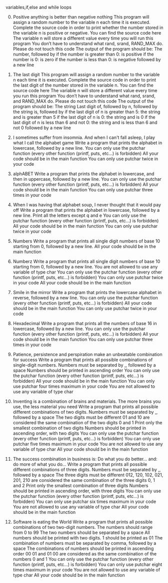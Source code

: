 variables,if,else and while loops

0. Positive anything is better than negative nothing
This program will assign a random number to the variable n each time it is executed. Complete the source code in order to print whether the number stored in the variable n is positive or negative.
  You can find the source code here
  The variable n will store a different value every time you will run this program
  You don’t have to understand what rand, srand, RAND_MAX do. Please do not touch this code
  The output of the program should be:
  The number, followed by
  if the number is greater than 0: is positive
  if the number is 0: is zero
  if the number is less than 0: is negative
  followed by a new line
  
 1. The last digit
This program will assign a random number to the variable n each time it is executed. Complete the source code in order to print the last digit of the number stored in the variable n.
  You can find the source code here
  The variable n will store a different value every time you run this program
  You don’t have to understand what rand, srand, and RAND_MAX do. Please do not touch this code
  The output of the program should be:
  The string Last digit of, followed by
  n, followed by
  the string is, followed by
  if the last digit of n is greater than 5: the string and is greater than 5
  if the last digit of n is 0: the string and is 0
  if the last digit of n is less than 6 and not 0: the string and is less than 6 and not 0
  followed by a new line
  
2. I sometimes suffer from insomnia. And when I can't fall asleep, I play what I call the alphabet game
Write a program that prints the alphabet in lowercase, followed by a new line.
  You can only use the putchar function (every other function (printf, puts, etc…) is forbidden)
  All your code should be in the main function
  You can only use putchar twice in your code
  
 3. alphABET
Write a program that prints the alphabet in lowercase, and then in uppercase, followed by a new line.
  You can only use the putchar function (every other function (printf, puts, etc…) is forbidden)
  All your code should be in the main function
  You can only use putchar three times in your code
  
4. When I was having that alphabet soup, I never thought that it would pay off
Write a program that prints the alphabet in lowercase, followed by a new line.
  Print all the letters except q and e
  You can only use the putchar function (every other function (printf, puts, etc…) is forbidden)
  All your code should be in the main function
  You can only use putchar twice in your code
  
5. Numbers
Write a program that prints all single digit numbers of base 10 starting from 0, followed by a new line.
  All your code should be in the main function
  
6. Numberz
Write a program that prints all single digit numbers of base 10 starting from 0, followed by a new line.
  You are not allowed to use any variable of type char
  You can only use the putchar function (every other function (printf, puts, etc…) is forbidden)
  You can only use putchar twice in your code
  All your code should be in the main function
  
7. Smile in the mirror
Write a program that prints the lowercase alphabet in reverse, followed by a new line.
  You can only use the putchar function (every other function (printf, puts, etc…) is forbidden)
  All your code should be in the main function
  You can only use putchar twice in your code
  
8. Hexadecimal
Write a program that prints all the numbers of base 16 in lowercase, followed by a new line.
  You can only use the putchar function (every other function (printf, puts, etc…) is forbidden)
  All your code should be in the main function
  You can only use putchar three times in your code
 
 9. Patience, persistence and perspiration make an unbeatable combination for success
  Write a program that prints all possible combinations of single-digit numbers.
  Numbers must be separated by ,, followed by a space
  Numbers should be printed in ascending order
  You can only use the putchar function (every other function (printf, puts, etc…) is forbidden)
  All your code should be in the main function
  You can only use putchar four times maximum in your code
  You are not allowed to use any variable of type char
  
100. Inventing is a combination of brains and materials. The more brains you use, the less material you need
Write a program that prints all possible different combinations of two digits.
  Numbers must be separated by ,, followed by a space
  The two digits must be different
  01 and 10 are considered the same combination of the two digits 0 and 1
  Print only the smallest combination of two digits
  Numbers should be printed in ascending order, with two digits
  You can only use the putchar function (every other function (printf, puts, etc…) is forbidden)
  You can only use putchar five times maximum in your code
  You are not allowed to use any variable of type char
  All your code should be in the main function
  
101. The success combination in business is: Do what you do better... and: do more of what you do...
Write a program that prints all possible different combinations of three digits.
  Numbers must be separated by ,, followed by a space
  The three digits must be different
  012, 120, 102, 021, 201, 210 are considered the same combination of the three digits 0, 1 and 2
  Print only the smallest combination of three digits
  Numbers should be printed in ascending order, with three digits
  You can only use the putchar function (every other function (printf, puts, etc…) is forbidden)
  You can only use putchar six times maximum in your code
  You are not allowed to use any variable of type char
  All your code should be in the main function

102. Software is eating the World
Write a program that prints all possible combinations of two two-digit numbers.
  The numbers should range from 0 to 99
  The two numbers should be separated by a space
  All numbers should be printed with two digits. 1 should be printed as 01
  The combination of numbers must be separated by comma, followed by a space
  The combinations of numbers should be printed in ascending order
  00 01 and 01 00 are considered as the same combination of the numbers 0 and 1
  You can only use the putchar function (every other function (printf, puts, etc…) is forbidden)
  You can only use putchar eight times maximum in your code
  You are not allowed to use any variable of type char
  All your code should be in the main function

